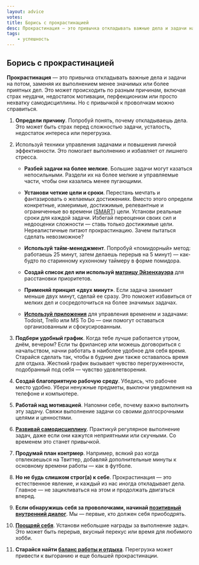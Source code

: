 ```yaml
---
layout: advice
votes:
title: Борись с прокрастинацией
desc: Прокрастинация — это привычка откладывать важные дела и задачи на потом, заменяя их выполнением менее значимых или более приятных дел. Это может происходить по разным причинам, включая страх неудачи, недостаток мотивации, перфекционизм или просто нехватку самодисциплины. Но с привычкой к проволчкам можно справиться.
tags:
    - успешность
---
```


## Борись с прокрастинацией

**Прокрастинация** — это привычка откладывать важные дела и задачи на потом, заменяя их выполнением менее значимых или более приятных дел. Это может происходить по разным причинам, включая страх неудачи, недостаток мотивации, перфекционизм или просто нехватку самодисциплины. Но с привычкой к проволчкам можно справиться.

1. **Определи причину**. Попробуй понять, почему откладываешь дела. Это может быть страх перед сложностью задачи, усталость, недостаток интереса или перегрузка.

2. Используй техники управления задачами и повышения личной эффективности. Это помогает выполнению и избавляет от лишнего стресса.

    - **Разбей задачи на более мелкие**. Большие задачи могут казаться непосильными. Раздели их на более мелкие и управляемые части, чтобы они казались менее пугающими.

    - **Установи четкие цели и сроки**. Перестань мечтать и фантазировать о желаемых достижениях. Вместо этого определи конкретные, измеримые, достижимые, релевантные и ограниченные во времени ([SMART](https://practicum.yandex.ru/blog/celi-i-zadachi-po-smart/)) цели. Установи реальные сроки для каждой задачи. Избегай переоценки своих сил и недооценки сложности — ставь только достижимые цели. Нереалистичные питают прокрастинацию. Зачем пытаться сделать невозможное?

    - **Используй тайм-менеджмент**. Попробуй «помидорный» метод: работаешь 25 минут, затем делаешь перерыв на 5 минут) — как-будто по старинному кухонному таймеру в форме помидора.

    - **Создай список дел или используй [матрицу Эйзенхауэра](put-first-things-first)** для расстановки приоритетов.

    - **Применяй принцип «двух минут»**. Если задача занимает меньше двух минут, сделай ее сразу. Это поможет избавиться от мелких дел и сосредоточиться на более значимых задачах.

    - **[Используй приложения](to-do-gtd)** для управления временем и задачами: Todoist, Trello или MS To Do — они помогут оставаться организованным и сфокусированным.

3. **Подбери удобный график**. Когда тебе лучше работается утром, днём, вечером? Если ты фрилансер или можешь договориться с начальством, начни работать в наиболее удобное для себя время. Старайся сделать так, чтобы в будние дни также оставалось время для отдыха. Жесткий график вызывает чувство перегруженности, подобранный под себя — чувство удовлетворения.

4. **Создай благоприятную рабочую среду**. Убедись, что рабочее место удобно. Убери ненужные предметы, выключи уведомления на телефоне и компьютере.

5. **Работай над мотивацией**. Напомни себе, почему важно выполнить эту задачу. Свяжи выполнение задачи со своими долгосрочными целями и ценностями.

6. **[Развивай самодисциплину](self-discipline)**. Практикуй регулярное выполнение задач, даже если они кажутся неприятными или скучными. Со временем это станет привычкой.

7. **Продумай план контрмер**. Например, всякий раз когда отвлекаешься на Твиттер, добавляй дополнительные минуты к основному времени работы — как в футболе.

8. **Но не будь слишком строг(а) к себе**. Прокрастинация — это естественное явление, и каждый из нас иногда откладывает дела. Главное — не зацикливаться на этом и продолжать двигаться вперед.

9. **Если обнаружишь себя за проволочками, начинай [позитивный внутренний диалог](positive-thinking)**. Мы — первые, кто должен себя приободрять.

10. **[Поощряй себя](celebrate-small-victories)**. Установи небольшие награды за выполнение задач. Это может быть перерыв, вкусный перекус или время для любимого хобби.

11. **Старайся найти [баланс работы и отдыха](work-rest-balance)**. Перегрузка может привести к выгоранию и еще большей прокрастинации.
